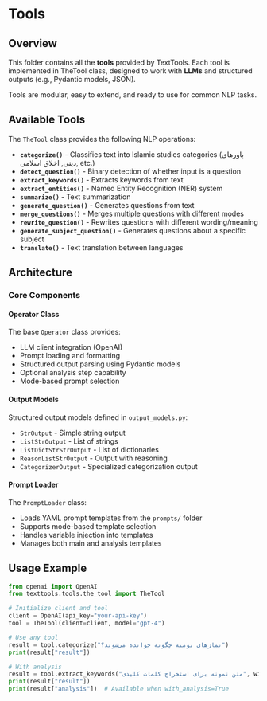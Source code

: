 # Tools

## Overview
This folder contains all the **tools** provided by TextTools. Each tool is implemented in TheTool class, designed to work with **LLMs** and structured outputs (e.g., Pydantic models, JSON).

Tools are modular, easy to extend, and ready to use for common NLP tasks.

## Available Tools

The `TheTool` class provides the following NLP operations:

- **`categorize()`** - Classifies text into Islamic studies categories (باورهای دینی, اخلاق اسلامی, etc.)
- **`detect_question()`** - Binary detection of whether input is a question
- **`extract_keywords()`** - Extracts keywords from text
- **`extract_entities()`** - Named Entity Recognition (NER) system
- **`summarize()`** - Text summarization
- **`generate_question()`** - Generates questions from text
- **`merge_questions()`** - Merges multiple questions with different modes
- **`rewrite_question()`** - Rewrites questions with different wording/meaning
- **`generate_subject_question()`** - Generates questions about a specific subject
- **`translate()`** - Text translation between languages

## Architecture

### Core Components

#### Operator Class
The base `Operator` class provides:
- LLM client integration (OpenAI)
- Prompt loading and formatting
- Structured output parsing using Pydantic models
- Optional analysis step capability
- Mode-based prompt selection

#### Output Models
Structured output models defined in `output_models.py`:
- `StrOutput` - Simple string output
- `ListStrOutput` - List of strings
- `ListDictStrStrOutput` - List of dictionaries
- `ReasonListStrOutput` - Output with reasoning
- `CategorizerOutput` - Specialized categorization output

#### Prompt Loader
The `PromptLoader` class:
- Loads YAML prompt templates from the `prompts/` folder
- Supports mode-based template selection
- Handles variable injection into templates
- Manages both main and analysis templates

## Usage Example

```python
from openai import OpenAI
from texttools.tools.the_tool import TheTool

# Initialize client and tool
client = OpenAI(api_key="your-api-key")
tool = TheTool(client=client, model="gpt-4")

# Use any tool
result = tool.categorize("نمازهای یومیه چگونه خوانده می‌شوند؟")
print(result["result"])

# With analysis
result = tool.extract_keywords("متن نمونه برای استخراج کلمات کلیدی", with_analysis=True)
print(result["result"])
print(result["analysis"])  # Available when with_analysis=True
```
